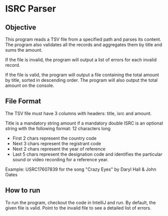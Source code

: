 # ISRC Parser

## Objective

This program reads a TSV file from a specified path and parses its content.
The program also validates all the records and aggregates them by title and sums the amount.

If the file is invalid, the program will output a list of errors for each invalid record.

If the file is valid, the program will output a file containing the total amount by title, sorted in descending order.
The program will also output the total amount on the console.

## File Format

The TSV file must have 3 columns with headers: title, isrc and amount.

Title is a mandatory string
amount if a mandatory double
ISRC is an optional string with the following format:
12 characters long
 - First 2 chars represent the country code
 - Next 3 chars represent the registrant code
 - Next 2 chars represent the year of reference
 - Last 5 chars represent the designation code and identifies the particular sound or video recording for a reference year.
 
Example: USRC17607839 for the song "Crazy Eyes" by Daryl Hall & John Oates

## How to run

To run the program, checkout the code in IntelliJ and run. By default, the given file is valid. Point to the invalid file to see a detailed list of errors. 